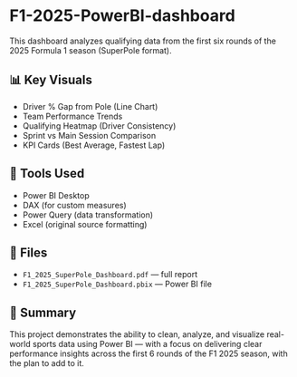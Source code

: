 # F1-2025-PowerBI-dashboard

This dashboard analyzes qualifying data from the first six rounds of the 2025 Formula 1 season (SuperPole format).

## 📊 Key Visuals
- Driver % Gap from Pole (Line Chart)
- Team Performance Trends
- Qualifying Heatmap (Driver Consistency)
- Sprint vs Main Session Comparison
- KPI Cards (Best Average, Fastest Lap)

## 🧠 Tools Used
- Power BI Desktop
- DAX (for custom measures)
- Power Query (data transformation)
- Excel (original source formatting)

## 📁 Files
- `F1_2025_SuperPole_Dashboard.pdf` — full report
- `F1_2025_SuperPole_Dashboard.pbix` — Power BI file

## 🎯 Summary
This project demonstrates the ability to clean, analyze, and visualize real-world sports data using Power BI — with a focus on delivering clear performance insights across the first 6 rounds of the F1 2025 season, with the plan to add to it.

